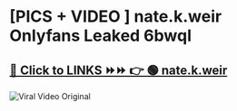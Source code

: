 
 # [PICS + VIDEO ] nate.k.weir Onlyfans Leaked 6bwql

## <h2><a href="https://clipsfans.com/nate.k.weir&ref=git">🔗 Click to LINKS ⏩⏩ 👉 🟢 nate.k.weir </a></h2>

<a href="https://clipsfans.com/nate.k.weir&ref=git" rel="nofollow" data-target="animated-image.originalLink"><img src="https://i.ibb.co.com/xMMVF88/686577567.gif" alt="Viral Video Original" style="max-width: 100%; display: inline-block;" data-target="animated-image.originalImage"></a>

